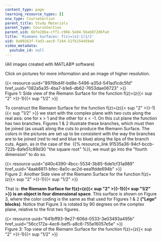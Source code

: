 ```yaml
---
content_type: page
learning_resource_types: []
ocw_type: CourseSection
parent_title: Study Materials
parent_type: CourseSection
parent_uid: 6bfe28ba-cff1-c966-5e04-5bab872d6fad
title: 'Riemann Surfaces: f(z)=(z2-1)1/2'
uid: 0a09263f-fad3-aec9-7244-51fb154459a8
video_metadata:
  youtube_id: null
---
```


(All images created with MATLAB® software)

Click on pictures for more information and an image of higher resolution.

{{< resource uuid="8976bd4f-bd8e-5496-a35d-541ad1cdc5fd" href_uuid="082a5a35-4ba7-b1e6-db62-7653dae06723" >}}  
Figure 1: Side view of the Riemann Surface for the function f(z)=(z{{< sup "2" >}}\-1){{< sup "1/2" >}}

To construct the Riemann Surface for the function f(z)=(z{{< sup "2" >}}\-1){{< sup "1/2" >}} we start with the complex plane with two cuts along the real axis: one for x > 1 and the other for x \< -1. On this cut plane the function has two branches. Figures 1 & 2 illustrate these branches, which must then be joined (as usual) along the cuts to produce the Riemann Surface. The colors in the pictures are set up to be consistent with the way the branches are to be joined (red to red and blue to blue) along the lips of the branch cuts. Again, as in the case of the  {{% resource_link 91535a36-94cf-bccb-722b-8afe51c89d30 "the square root" %}}, we must go into the "fourth dimension" to do so.

{{< resource uuid="d40c4390-4bcc-5534-3b85-6de1cf31a989" href_uuid="4aab8811-bfec-8a0c-ac2d-eea1fdde694b" >}}  
Figure 2: Another Side view of the Riemann Surface for the function f(z)=(z{{< sup "2" >}}\-1){{< sup "1/2" >}}

That is: **the Riemann Surface for f(z)=(z{{< sup "2" >}}\-1){{< sup "1/2" >}} is an object in four dimensional space**. This surface is shown on Figure 3, where the color coding is the same as that used for Figures 1 & 2 **("Lego" blocks)**. Notice that Figure 3 is rotated by 90 degrees on the complex plane, relative to the first two figures.

{{< resource uuid="641bff93-9e27-606d-0533-3e03493a495b" href_uuid="56cc172a-4ec6-bef5-a8c6-755e16057e5e" >}}  
Figure 3: Top view of the Riemann Surface for the function f(z)=(z{{< sup "2" >}}\-1){{< sup "1/2" >}}